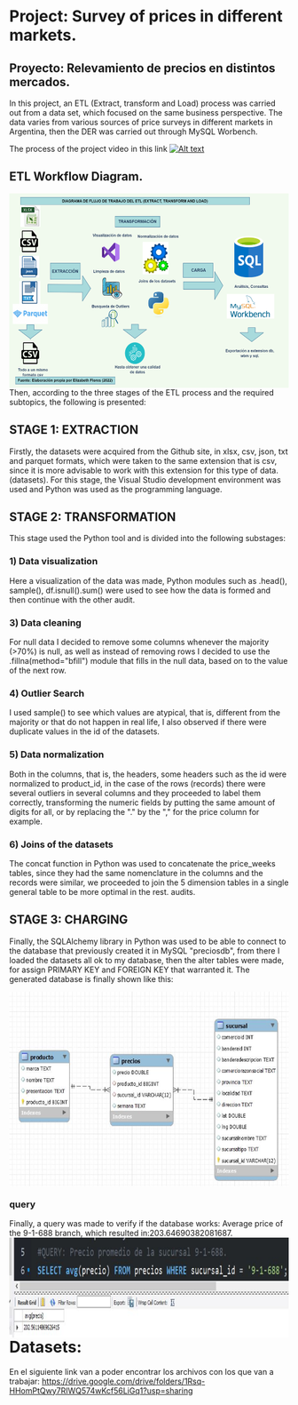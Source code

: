 # Project: Survey of prices in different markets.
## Proyecto: Relevamiento de precios en distintos mercados.
In this project, an ETL (Extract, transform and Load) process was carried out from a data set, which focused on the same business perspective. The data varies from various sources of price surveys in different markets in Argentina, then the DER was carried out through MySQL Worbench.

The process of the project video in this link
[![Alt text](https://img.youtube.com/vi/8NuuhUJACbQ/0.jpg)](https://www.youtube.com/watch?v=8NuuhUJACbQ)

## ETL Workflow Diagram.

<img src="images/pipeline.png" width="650" height="350" align="right">

Then, according to the three stages of the ETL process and the required subtopics, the following is presented:

## STAGE 1: EXTRACTION
Firstly, the datasets were acquired from the Github site, in xlsx, csv, json, txt and parquet formats, which were taken to the same extension that is csv, since it is more advisable to work with this extension for this type of data. (datasets). For this stage, the Visual Studio development environment was used and Python was used as the programming language.

## STAGE 2: TRANSFORMATION
This stage used the Python tool and is divided into the following substages:
### 1) Data visualization
Here a visualization of the data was made, Python modules such as .head(), sample(), df.isnull().sum() were used to see how the data is formed and then continue with the other audit.
### 3) Data cleaning
For null data I decided to remove some columns whenever the majority (>70%) is null, as well as instead of removing rows I decided to use the .fillna(method="bfill") module that fills in the null data, based on to the value of the next row.
### 4) Outlier Search
I used sample() to see which values ​​are atypical, that is, different from the majority or that do not happen in real life, I also observed if there were duplicate values ​​in the id of the datasets.
### 5) Data normalization
Both in the columns, that is, the headers, some headers such as the id were normalized to product_id, in the case of the rows (records) there were several outliers in several columns and they proceeded to label them correctly, transforming the numeric fields by putting the same amount of digits for all, or by replacing the "." by the "," for the price column for example.
### 6) Joins of the datasets
The concat function in Python was used to concatenate the price_weeks tables, since they had the same nomenclature in the columns and the records were similar, we proceeded to join the 5 dimension tables in a single general table to be more optimal in the rest. audits.

## STAGE 3: CHARGING
Finally, the SQLAlchemy library in Python was used to be able to connect to the database that previously created it in MySQL "preciosdb", from there I loaded the datasets all ok to my database, then the alter tables were made, for assign PRIMARY KEY and FOREIGN KEY that warranted it.
The generated database is finally shown like this:

<img src="images/DER.JPG" width="700" height="350" align="center">

### query
Finally, a query was made to verify if the database works: Average price of the 9-1-688 branch, which resulted in:203.64690382081687.
<img src="images/answer.JPG" width="900" height="180" align="left">

# Datasets:

En el siguiente link van a poder encontrar los archivos con los que van a trabajar: https://drive.google.com/drive/folders/1Rsq-HHomPtQwy7RIWQ574wKcf56LiGq1?usp=sharing 